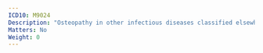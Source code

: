 ```yaml
---
ICD10: M9024
Description: "Osteopathy in other infectious diseases classified elsewhere: Hand"
Matters: No
Weight: 0
---
```



